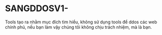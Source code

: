 # SANGDDOSV1-
Tools tạo ra nhằm mục đích tìm hiểu, không sử dụng tools để ddos các web chính phủ, nếu bạn làm vậy chúng tôi không chịu trách nhiệm, mà là bạn.
